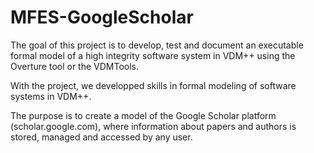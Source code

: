 # MFES-GoogleScholar

The goal of this project is to develop, test and document an executable formal model of a high integrity software system in VDM++ using the Overture tool or the VDMTools.

With the project, we developped skills in formal modeling of software systems in VDM++.

The purpose is to create a model of the Google Scholar platform (scholar.google.com), where information about papers and authors is stored, managed and accessed by any user.
